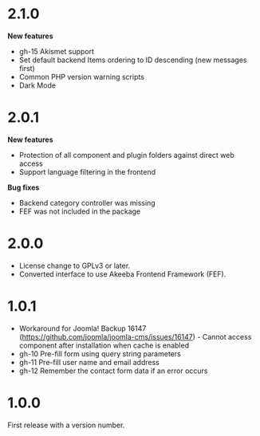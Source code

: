 # 2.1.0

**New features**

* gh-15 Akismet support 
* Set default backend Items ordering to ID descending (new messages first)
* Common PHP version warning scripts
* Dark Mode

# 2.0.1

**New features**

* Protection of all component and plugin folders against direct web access
* Support language filtering in the frontend

**Bug fixes**

* Backend category controller was missing
* FEF was not included in the package

# 2.0.0

* License change to GPLv3 or later.
* Converted interface to use Akeeba Frontend Framework (FEF).

# 1.0.1

* Workaround for Joomla! Backup 16147 (https://github.com/joomla/joomla-cms/issues/16147) - Cannot access component after installation when cache is enabled
* gh-10 Pre-fill form using query string parameters
* gh-11 Pre-fill user name and email address
* gh-12 Remember the contact form data if an error occurs

# 1.0.0

First release with a version number.
